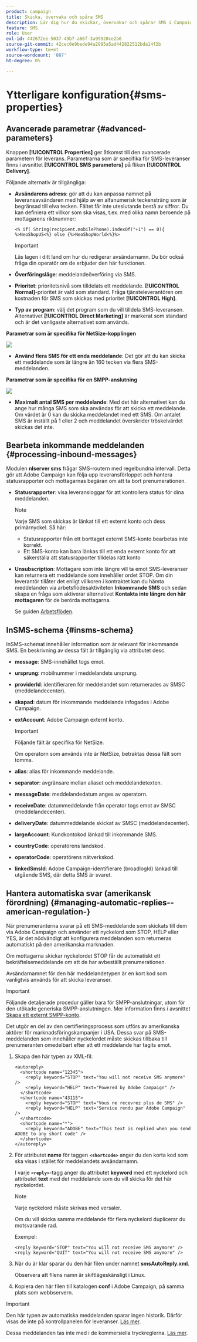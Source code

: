 ```yaml
---
product: campaign
title: Skicka, övervaka och spåra SMS
description: Lär dig hur du skickar, övervakar och spårar SMS i Campaign
feature: SMS
role: User
exl-id: 442672ee-5037-49b7-a06f-3a99920ce2b6
source-git-commit: 42cec0e9bede94a2995a5ad442822512bda14f2b
workflow-type: tm+mt
source-wordcount: '887'
ht-degree: 0%

---
```


# Ytterligare konfiguration{#sms-properties}

<!--
## Send SMS messages {#sending-sms-messages}

To approve your message and send it to the recipients of the delivery being created, click **[!UICONTROL Send]**.

The detailed process when validating and sending a delivery is presented in the sections below:

* [Validate the delivery](steps-validating-the-delivery.md)
* [Send the delivery](steps-sending-the-delivery.md)
-->

## Avancerade parametrar {#advanced-parameters}

Knappen **[!UICONTROL Properties]** ger åtkomst till den avancerade parametern för leverans. Parametrarna som är specifika för SMS-leveranser finns i avsnittet **[!UICONTROL SMS parameters]** på fliken **[!UICONTROL Delivery]**.

Följande alternativ är tillgängliga:

* **Avsändarens adress**: gör att du kan anpassa namnet på leveransavsändaren med hjälp av en alfanumerisk teckensträng som är begränsad till elva tecken. Fältet får inte uteslutande bestå av siffror. Du kan definiera ett villkor som ska visas, t.ex. med olika namn beroende på mottagarens riktnummer:

  ```
  <% if( String(recipient.mobilePhone).indexOf("+1") == 0){ %>NeoShopUS<%} else {%>NeoShopWorld<%}%>
  ```

  >[!IMPORTANT]
  >
  >Läs lagen i ditt land om hur du redigerar avsändarnamn. Du bör också fråga din operatör om de erbjuder den här funktionen.

* **Överföringsläge**: meddelandeöverföring via SMS.
* **Prioritet**: prioritetsnivå som tilldelats ett meddelande. **[!UICONTROL Normal]**-prioritet är vald som standard. Fråga tjänsteleverantören om kostnaden för SMS som skickas med prioritet **[!UICONTROL High]**.
* **Typ av program**: välj det program som du vill tilldela SMS-leveransen. Alternativet **[!UICONTROL Direct Marketing]** är markerat som standard och är det vanligaste alternativet som används.

**Parametrar som är specifika för NetSize-kopplingen**

![](assets/s_user_mobile_sms_adv_netsize.png)

* **Använd flera SMS för ett enda meddelande**: Det gör att du kan skicka ett meddelande som är längre än 160 tecken via flera SMS-meddelanden.

**Parametrar som är specifika för en SMPP-anslutning**

![](assets/s_user_mobile_sms_adv_smpp.png)

* **Maximalt antal SMS per meddelande**: Med det här alternativet kan du ange hur många SMS som ska användas för att skicka ett meddelande. Om värdet är 0 kan du skicka meddelandet med ett SMS. Om antalet SMS är inställt på 1 eller 2 och meddelandet överskrider tröskelvärdet skickas det inte.

<!--
## Monitor and track SMS {#monitoring-and-tracking-sms-deliveries}

After sending messages, you can monitor and track your deliveries. For more on this, refer to these sections:

* [Monitor a delivery](about-delivery-monitoring.md)
* [Understand delivery failures](understanding-delivery-failures.md)
* [About message tracking](about-message-tracking.md)
-->

## Bearbeta inkommande meddelanden {#processing-inbound-messages}

Modulen **nlserver sms** frågar SMS-routern med regelbundna intervall. Detta gör att Adobe Campaign kan följa upp leveransförloppet och hantera statusrapporter och mottagarnas begäran om att ta bort prenumerationen.

* **Statusrapporter**: visa leveransloggar för att kontrollera status för dina meddelanden.

  >[!NOTE]
  >
  >Varje SMS som skickas är länkat till ett externt konto och dess primärnyckel. Så här:
  >
  > * Statusrapporter från ett borttaget externt SMS-konto bearbetas inte korrekt.
  > * Ett SMS-konto kan bara länkas till ett enda externt konto för att säkerställa att statusrapporter tilldelas rätt konto

* **Unsubscription**: Mottagare som inte längre vill ta emot SMS-leveranser kan returnera ett meddelande som innehåller ordet STOP. Om din leverantör tillåter det enligt villkoren i kontraktet kan du hämta meddelanden via arbetsflödesaktiviteten **Inkommande SMS** och sedan skapa en fråga som aktiverar alternativet **Kontakta inte längre den här mottagaren** för de berörda mottagarna.

  Se guiden [Arbetsflöden](../../workflow/using/architecture.md).

## InSMS-schema {#insms-schema}

InSMS-schemat innehåller information som är relevant för inkommande SMS. En beskrivning av dessa fält är tillgänglig via attributet desc.

* **message**: SMS-innehållet togs emot.
* **ursprung**: mobilnummer i meddelandets ursprung.
* **providerId**: identifieraren för meddelandet som returnerades av SMSC (meddelandecenter).
* **skapad**: datum för inkommande meddelande infogades i Adobe Campaign.
* **extAccount**: Adobe Campaign externt konto.

  >[!IMPORTANT]
  >
  >Följande fält är specifika för NetSize.
  >
  >Om operatorn som används inte är NetSize, betraktas dessa fält som tomma.

* **alias**: alias för inkommande meddelande.
* **separator**: avgränsare mellan aliaset och meddelandetexten.
* **messageDate**: meddelandedatum anges av operatorn.
* **receiveDate**: datummeddelande från operator togs emot av SMSC (meddelandecenter).
* **deliveryDate**: datummeddelande skickat av SMSC (meddelandecenter).
* **largeAccount**: Kundkontokod länkad till inkommande SMS.
* **countryCode**: operatörens landskod.
* **operatorCode**: operatörens nätverkskod.
* **linkedSmsId**: Adobe Campaign-identifierare (broadlogId) länkad till utgående SMS, där detta SMS är svaret.

## Hantera automatiska svar (amerikansk förordning) {#managing-automatic-replies--american-regulation-}

När prenumeranterna svarar på ett SMS-meddelande som skickats till dem via Adobe Campaign och använder ett nyckelord som STOP, HELP eller YES, är det nödvändigt att konfigurera meddelanden som returneras automatiskt på den amerikanska marknaden.

Om mottagarna skickar nyckelordet STOP får de automatiskt ett bekräftelsemeddelande om att de har avbeställt prenumerationen.

Avsändarnamnet för den här meddelandetypen är en kort kod som vanligtvis används för att skicka leveranser.

>[!IMPORTANT]
>
>Följande detaljerade procedur gäller bara för SMPP-anslutningar, utom för den utökade generiska SMPP-anslutningen. Mer information finns i avsnittet [Skapa ett externt SMPP-konto](sms-set-up.md#creating-an-smpp-external-account).
>
>Det utgör en del av den certifieringsprocess som utförs av amerikanska aktörer för marknadsföringskampanjer i USA. Dessa svar på SMS-meddelanden som innehåller nyckelordet måste skickas tillbaka till prenumeranten omedelbart efter att ett meddelande har tagits emot.

1. Skapa den här typen av XML-fil:

   ```
   <autoreply>
     <shortcode name="12345">
       <reply keyword="STOP" text="You will not receive SMS anymore" />
       <reply keyword="HELP" text="Powered by Adobe Campaign" />
     </shortcode>
     <shortcode name="43115">
       <reply keyword="STOP" text="Vous ne recevrez plus de SMS" />
       <reply keyword="HELP" text="Service rendu par Adobe Campaign" />
     </shortcode>
     <shortcode name="*">
       <reply keyword="ADOBE" text="This text is replied when you send ADOBE to any short code" />
     </shortcode>
   </autoreply>
   ```

1. För attributet **name** för taggen **`<shortcode>`** anger du den korta kod som ska visas i stället för meddelandets avsändarnamn.

   I varje **`<reply>`**-tagg anger du attributet **keyword** med ett nyckelord och attributet **text** med det meddelande som du vill skicka för det här nyckelordet.

   >[!NOTE]
   >
   >Varje nyckelord måste skrivas med versaler.

   Om du vill skicka samma meddelande för flera nyckelord duplicerar du motsvarande rad.

   Exempel:

   ```
   <reply keyword="STOP" text="You will not receive SMS anymore" />
   <reply keyword="QUIT" text="You will not receive SMS anymore" />
   ```

1. När du är klar sparar du den här filen under namnet **smsAutoReply.xml**.

   Observera att filens namn är skiftlägeskänsligt i Linux.

1. Kopiera den här filen till katalogen **conf** i Adobe Campaign, på samma plats som webbservern.

>[!IMPORTANT]
>
>Den här typen av automatiska meddelanden sparar ingen historik. Därför visas de inte på kontrollpanelen för leveranser. [Läs mer](delivery-dashboard.md).
>
>Dessa meddelanden tas inte med i de kommersiella tryckreglerna. [Läs mer](../../campaign-opt/using/pressure-rules.md).
